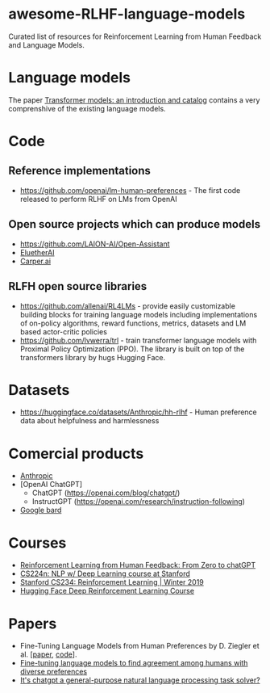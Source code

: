 # awesome-RLHF-language-models

Curated list of resources for Reinforcement Learning from Human Feedback and Language Models.

# Language models

The paper [Transformer models: an introduction and catalog](https://arxiv.org/pdf/2302.07730.pdf) contains a very comprenshive of the existing language models.


# Code

## Reference implementations

* https://github.com/openai/lm-human-preferences - The first code released to perform RLHF on LMs from OpenAI

## Open source projects which can produce models

* https://github.com/LAION-AI/Open-Assistant
* [EluetherAI](http://www.eleuther.ai/)
* [Carper.ai](https://carper.ai/)

## RLFH open source libraries

* https://github.com/allenai/RL4LMs - provide easily customizable building blocks for training language models including implementations of on-policy algorithms, reward functions, metrics, datasets and LM based actor-critic policies
* https://github.com/lvwerra/trl -  train transformer language models with Proximal Policy Optimization (PPO). The library is built on top of the transformers library by hugs Hugging Face.

# Datasets

* https://huggingface.co/datasets/Anthropic/hh-rlhf - Human preference data about helpfulness and harmlessness

# Comercial products

* [Anthropic](https://www.anthropic.com/)
* [OpenAI ChatGPT]
  * ChatGPT (https://openai.com/blog/chatgpt/)
  * InstructGPT (https://openai.com/research/instruction-following)
* [Google bard](https://blog.google/technology/ai/bard-google-ai-search-updates/)

# Courses

* [Reinforcement Learning from Human Feedback: From Zero to chatGPT](https://www.youtube.com/watch?v=2MBJOuVq380)
* [CS224n: NLP w/ Deep Learning course at Stanford](http://web.stanford.edu/class/cs224n/slides/cs224n-2023-lecture11-prompting-rlhf.pdf)
* [Stanford CS234: Reinforcement Learning | Winter 2019](https://www.youtube.com/playlist?list=PLoROMvodv4rOSOPzutgyCTapiGlY2Nd8u)
* [Hugging Face Deep Reinforcement Learning Course](https://huggingface.co/deep-rl-course/unit0/introduction)

# Papers

* Fine-Tuning Language Models from Human Preferences by D. Ziegler et al. \[[paper](https://arxiv.org/pdf/1909.08593.pdf), [code](https://github.com/openai/lm-human-preferences)].
* [Fine-tuning language models to find agreement among humans with diverse preferences](https://arxiv.org/pdf/2211.15006.pdf)
* [It's chatgpt a general-purpose natural language processing task solver?](https://arxiv.org/pdf/2302.06476.pdf)


